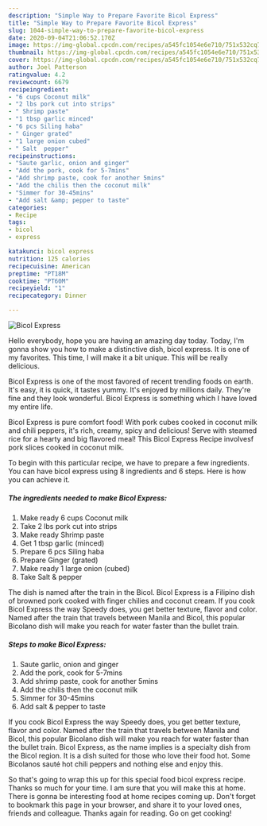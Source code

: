 ```yaml
---
description: "Simple Way to Prepare Favorite Bicol Express"
title: "Simple Way to Prepare Favorite Bicol Express"
slug: 1044-simple-way-to-prepare-favorite-bicol-express
date: 2020-09-04T21:06:52.170Z
image: https://img-global.cpcdn.com/recipes/a545fc1054e6e710/751x532cq70/bicol-express-recipe-main-photo.jpg
thumbnail: https://img-global.cpcdn.com/recipes/a545fc1054e6e710/751x532cq70/bicol-express-recipe-main-photo.jpg
cover: https://img-global.cpcdn.com/recipes/a545fc1054e6e710/751x532cq70/bicol-express-recipe-main-photo.jpg
author: Joel Patterson
ratingvalue: 4.2
reviewcount: 6679
recipeingredient:
- "6 cups Coconut milk"
- "2 lbs pork cut into strips"
- " Shrimp paste"
- "1 tbsp garlic minced"
- "6 pcs Siling haba"
- " Ginger grated"
- "1 large onion cubed"
- " Salt  pepper"
recipeinstructions:
- "Saute garlic, onion and ginger"
- "Add the pork, cook for 5-7mins"
- "Add shrimp paste, cook for another 5mins"
- "Add the chilis then the coconut milk"
- "Simmer for 30-45mins"
- "Add salt &amp; pepper to taste"
categories:
- Recipe
tags:
- bicol
- express

katakunci: bicol express 
nutrition: 125 calories
recipecuisine: American
preptime: "PT18M"
cooktime: "PT60M"
recipeyield: "1"
recipecategory: Dinner

---
```



![Bicol Express](https://img-global.cpcdn.com/recipes/a545fc1054e6e710/751x532cq70/bicol-express-recipe-main-photo.jpg)

Hello everybody, hope you are having an amazing day today. Today, I'm gonna show you how to make a distinctive dish, bicol express. It is one of my favorites. This time, I will make it a bit unique. This will be really delicious.

Bicol Express is one of the most favored of recent trending foods on earth. It's easy, it is quick, it tastes yummy. It's enjoyed by millions daily. They're fine and they look wonderful. Bicol Express is something which I have loved my entire life.

Bicol Express is pure comfort food! With pork cubes cooked in coconut milk and chili peppers, it&#39;s rich, creamy, spicy and delicious! Serve with steamed rice for a hearty and big flavored meal! This Bicol Express Recipe involvesf pork slices cooked in coconut milk.


To begin with this particular recipe, we have to prepare a few ingredients. You can have bicol express using 8 ingredients and 6 steps. Here is how you can achieve it.

<!--inarticleads1-->

##### The ingredients needed to make Bicol Express:

1. Make ready 6 cups Coconut milk
1. Take 2 lbs pork cut into strips
1. Make ready  Shrimp paste
1. Get 1 tbsp garlic (minced)
1. Prepare 6 pcs Siling haba
1. Prepare  Ginger (grated)
1. Make ready 1 large onion (cubed)
1. Take  Salt &amp; pepper


The dish is named after the train in the Bicol. Bicol Express is a Filipino dish of browned pork cooked with finger chilies and coconut cream. If you cook Bicol Express the way Speedy does, you get better texture, flavor and color. Named after the train that travels between Manila and Bicol, this popular Bicolano dish will make you reach for water faster than the bullet train. 

<!--inarticleads2-->

##### Steps to make Bicol Express:

1. Saute garlic, onion and ginger
1. Add the pork, cook for 5-7mins
1. Add shrimp paste, cook for another 5mins
1. Add the chilis then the coconut milk
1. Simmer for 30-45mins
1. Add salt &amp; pepper to taste


If you cook Bicol Express the way Speedy does, you get better texture, flavor and color. Named after the train that travels between Manila and Bicol, this popular Bicolano dish will make you reach for water faster than the bullet train. Bicol Express, as the name implies is a specialty dish from the Bicol region. It is a dish suited for those who love their food hot. Some Bicolanos sauté hot chili peppers and nothing else and enjoy this. 

So that's going to wrap this up for this special food bicol express recipe. Thanks so much for your time. I am sure that you will make this at home. There is gonna be interesting food at home recipes coming up. Don't forget to bookmark this page in your browser, and share it to your loved ones, friends and colleague. Thanks again for reading. Go on get cooking!
